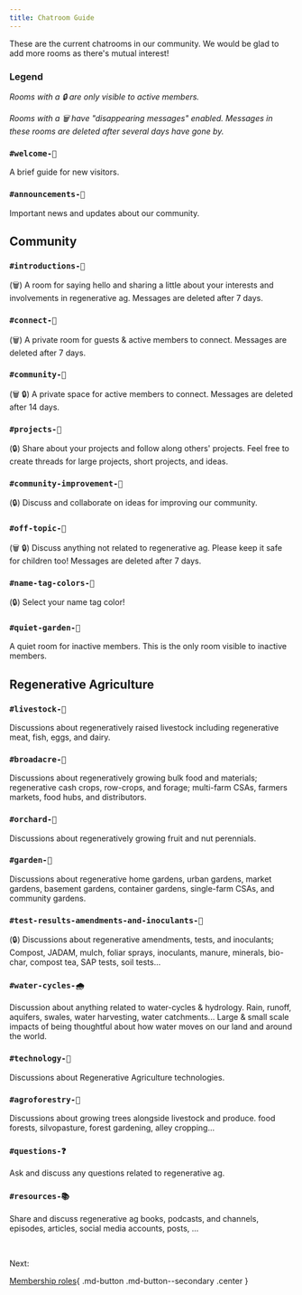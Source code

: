 ```yaml
---
title: Chatroom Guide
---
```


<!--
TODO delete this before going live... here's a visualization of what channels would be visible with what roles:
 https://docs.google.com/document/d/1lcegFC_Btulw7zvAHVNRASNJ3XTEfcnc2G23d2clCsg/edit
-->

These are the current chatrooms in our community. We would be glad to add more rooms as there's mutual interest!

### Legend
_Rooms with a 🔒 are only visible to active members._

_Rooms with a 🗑 have "disappearing messages" enabled. Messages in these rooms are deleted after several days have gone by._

### **`#welcome-👋`**
A brief guide for new visitors.

### **`#announcements-📢`**
Important news and updates about our community.

## Community

### **`#introductions-🌟`**
(🗑) A room for saying hello and sharing a little about your interests and involvements in regenerative ag. Messages are deleted after 7 days.

### **`#connect-💬`**
(🗑) A private room for guests & active members to connect. Messages are deleted after 7 days.

### **`#community-💞`**
(🗑 🔒) A private space for active members to connect.  Messages are deleted after 14 days.

### **`#projects-📔`**
(🔒) Share about your projects and follow along others' projects. Feel free to create threads for large projects, short projects, and ideas.

### **`#community-improvement-👯`**
(🔒) Discuss and collaborate on ideas for improving our community.

### **`#off-topic-🎨`**
(🗑 🔒) Discuss anything not related to regenerative ag. Please keep it safe for children too! Messages are deleted after 7 days.

### **`#name-tag-colors-🌈`**
(🔒) Select your name tag color!

### **`#quiet-garden-🌷`**
A quiet room for inactive members. This is the only room visible to inactive members.

## Regenerative Agriculture

### **`#livestock-🐷`** 
Discussions about regeneratively raised livestock including regenerative meat, fish, eggs, and dairy.

### **`#broadacre-🌽`**
Discussions about regeneratively growing bulk food and materials; regenerative cash crops, row-crops, and forage; multi-farm CSAs, farmers markets, food hubs, and distributors.

### **`#orchard-🍏`**
Discussions about regeneratively growing fruit and nut perennials.

### **`#garden-🍅`**
Discussions about regenerative home gardens, urban gardens, market gardens, basement gardens, container gardens, single-farm CSAs, and community gardens.

### **`#test-results-amendments-and-inoculants-🦠`** 
(🔒) Discussions about regenerative amendments, tests, and inoculants; Compost, JADAM, mulch, foliar sprays, inoculants, manure, minerals, bio-char, compost tea, SAP tests, soil tests...

### **`#water-cycles-🌧`** 
Discussion about anything related to water-cycles & hydrology.  Rain, runoff, aquifers, swales, water harvesting, water catchments... Large & small scale impacts of being thoughtful about how water moves on our land and around the world.

### **`#technology-🚜`**
Discussions about Regenerative Agriculture technologies.

### **`#agroforestry-🌳`**
Discussions about growing trees alongside livestock and produce. food forests, silvopasture, forest gardening, alley cropping...

### **`#questions-❓`**
Ask and discuss any questions related to regenerative ag.

### **`#resources-📚`**
Share and discuss regenerative ag books, podcasts, and channels, episodes, articles, social media accounts, posts, ...


<br/>

<p class="center">Next:</p>

[Membership roles](roles.md){ .md-button .md-button--secondary .center }
